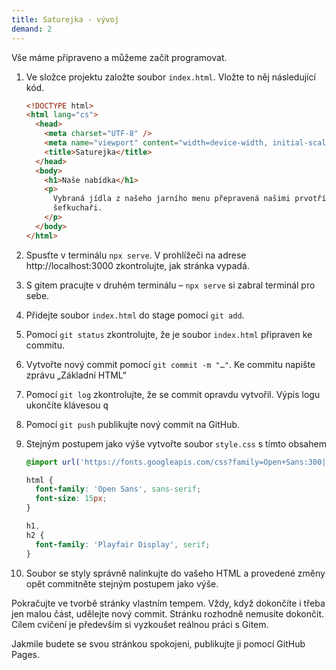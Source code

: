 ```yaml
---
title: Saturejka - vývoj
demand: 2
---
```


Vše máme připraveno a můžeme začít programovat.

1. Ve složce projektu založte soubor `index.html`. Vložte to něj následující kód.
   ```html
   <!DOCTYPE html>
   <html lang="cs">
     <head>
       <meta charset="UTF-8" />
       <meta name="viewport" content="width=device-width, initial-scale=1.0" />
       <title>Saturejka</title>
     </head>
     <body>
       <h1>Naše nabídka</h1>
       <p>
         Vybraná jídla z našeho jarního menu přepravená našimi prvotřídními
         šefkuchaři.
       </p>
     </body>
   </html>
   ```
1. Spusťte v terminálu `npx serve`. V prohlížeči na adrese http://localhost:3000 zkontrolujte, jak stránka vypadá.
1. S gitem pracujte v druhém terminálu – `npx serve` si zabral terminál pro sebe.
1. Přidejte soubor `index.html` do stage pomocí `git add`.
1. Pomocí `git status` zkontrolujte, že je soubor `index.html`  připraven ke commitu.
1. Vytvořte nový commit pomocí `git commit -m "…"`. Ke commitu napište zprávu „Základní HTML“
1. Pomocí `git log` zkontrolujte, že se commit opravdu vytvořil. Výpis logu ukončíte klávesou <kbd>q</kbd>
1. Pomocí `git push` publikujte nový commit na GitHub.
1. Stejným postupem jako výše vytvořte soubor `style.css` s tímto obsahem

   ```css
   @import url('https://fonts.googleapis.com/css?family=Open+Sans:300|Playfair+Display:700&display=swap&subset=latin-ext');

   html {
     font-family: 'Open Sans', sans-serif;
     font-size: 15px;
   }

   h1,
   h2 {
     font-family: 'Playfair Display', serif;
   }
   ```

1. Soubor se styly správně nalinkujte do vašeho HTML a provedené změny opět commitněte stejným postupem jako výše.

Pokračujte ve tvorbě stránky vlastním tempem. Vždy, když dokončíte i třeba jen malou část, udělejte nový commit. Stránku rozhodně nemusíte dokončit. Cílem cvičení je především si vyzkoušet reálnou práci s Gitem.

Jakmile budete se svou stránkou spokojeni, publikujte ji pomocí GitHub Pages.
